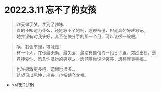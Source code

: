 # 2022.3.11  忘不了的女孩

>昨天做了梦，梦到了辣妹...<br/>
真的不知道为什么，还是忘不了她啊，道理都懂，但是真的好难忘记。<br/>
她并没有对我多好，甚至在快分手的那一个月，可以说很一般吧。

>唉，我也不懂，可能是：<br/>
有一个人，在你最无助、最失落、最没有自信的一段日子里，突然出现，愿意接受你，愿意你做她的男朋友，愿意陪你说说笑笑，想想就很幸福...

>也许感激更多吧，遗憾也很多...<br/>
希望可以尽快走出来，也祝她会幸福。

* [<<RETURN](DAIRY/2022.03/)